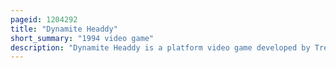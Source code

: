 ```yaml
---
pageid: 1204292
title: "Dynamite Headdy"
short_summary: "1994 video game"
description: "Dynamite Headdy is a platform video game developed by Treasure and published by Sega for the Sega Genesis in 1994. The game follows a puppet named Headdy in his efforts to stop an evil puppet king from taking over his world. Headdy can throw his head at enemies to defeat them and use it to pull himself to various areas and move objects. The Player can find a wide Variety of Heads which act as Power-Ups that provide different Effects and Alter Gameplay."
---
```

